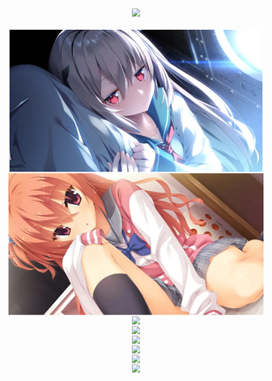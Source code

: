 <h1 align="center"> <a> <img src="https://readme-typing-svg.herokuapp.com/?lines=print(“Hello,MeGuRu”);Ciallo!!!!&center=true&size=32"> </a> </h1>
<div align="center">
<img src="https://raw.githubusercontent.com/MeguruForever/assets/master/atri.jpeg" width="500"/><img src="https://raw.githubusercontent.com/MeguruForever/assets/master/meguru.jpeg" width="510"/>
</div>
<div align="center"> <img src="https://metrics.lecoq.io/MeguruForever?template=classic&config.timezone=Asia%2FShanghai"> </div>
<div align="center"> <img height="137px" src="https://github-readme-stats.vercel.app/api?username=MeguruForever&hide_title=true&hide_border=true&show_icons=trueline_height=21&text_color=000&icon_color=000&bg_color=0,ea6161,ffc64d,fffc4d,52fa5a&theme=graywhite" /> </div>
<div align="center"> <img src="https://github-readme-stats.vercel.app/api/top-langs/?username=MeguruForever&hide_title=true&hide_border=true&layout=compact&langs_count=6&text_color=000&icon_color=fff&bg_color=0,52fa5a,4dfcff,c64dff&theme=graywhite" /> </div>
<div align="center"> <img src="https://github-profile-trophy.vercel.app/?username=MeguruForever" /> </div>
<div align="center"> <img src="https://activity-graph.herokuapp.com/graph?username=MeguruForever&theme=xcode" /> </div>
<div align="center"> <img src="https://github-readme-streak-stats.herokuapp.com/?user=MeguruForever" /> </div>
<!--
